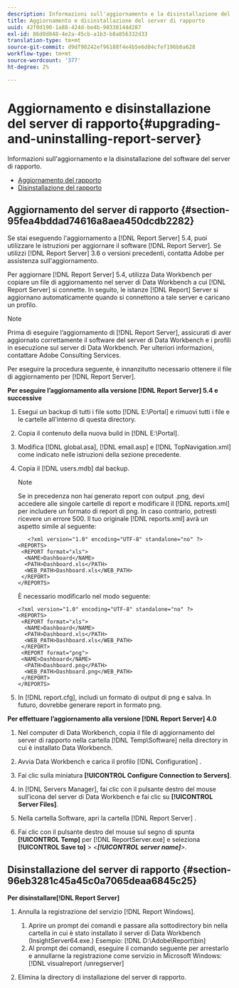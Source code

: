 ```yaml
---
description: Informazioni sull'aggiornamento e la disinstallazione del software del server di rapporto.
title: Aggiornamento e disinstallazione del server di rapporto
uuid: 42f0d190-1a88-424d-be4b-90338144d287
exl-id: 86d0d848-4e2a-45cb-a1b3-b8a856332d33
translation-type: tm+mt
source-git-commit: d9df90242ef96188f4e4b5e6d04cfef196b0a628
workflow-type: tm+mt
source-wordcount: '377'
ht-degree: 2%

---
```


# Aggiornamento e disinstallazione del server di rapporto{#upgrading-and-uninstalling-report-server}

Informazioni sull&#39;aggiornamento e la disinstallazione del software del server di rapporto.

* [Aggiornamento del rapporto](../../../home/c-rpt-oview/c-inst-rpt/c-upgrade-uninstall-rpt.md#section-95fea4bddad74616a8aea450dcdb2282)
* [Disinstallazione del rapporto](../../../home/c-rpt-oview/c-inst-rpt/c-upgrade-uninstall-rpt.md#section-96eb3281c45a45c0a7065deaa6845c25)

## Aggiornamento del server di rapporto {#section-95fea4bddad74616a8aea450dcdb2282}

Se stai eseguendo l&#39;aggiornamento a [!DNL Report Server] 5.4, puoi utilizzare le istruzioni per aggiornare il software [!DNL Report Server]. Se utilizzi [!DNL Report Server] 3.6 o versioni precedenti, contatta Adobe per assistenza sull&#39;aggiornamento.

Per aggiornare [!DNL Report Server] 5.4, utilizza Data Workbench per copiare un file di aggiornamento nel server di Data Workbench a cui [!DNL Report Server] si connette. In seguito, le istanze [!DNL Report] Server si aggiornano automaticamente quando si connettono a tale server e caricano un profilo.

>[!NOTE]
>
>Prima di eseguire l’aggiornamento di [!DNL Report Server], assicurati di aver aggiornato correttamente il software del server di Data Workbench e i profili in esecuzione sul server di Data Workbench. Per ulteriori informazioni, contattare Adobe Consulting Services.

Per eseguire la procedura seguente, è innanzitutto necessario ottenere il file di aggiornamento per [!DNL Report Server].

**Per eseguire l’aggiornamento alla versione  [!DNL Report Server] 5.4 e successive**

1. Esegui un backup di tutti i file sotto [!DNL E:\Portal] e rimuovi tutti i file e le cartelle all&#39;interno di questa directory.
1. Copia il contenuto della nuova build in [!DNL E:\Portal].
1. Modifica [!DNL global.asa], [!DNL email.asp] e [!DNL TopNavigation.xml] come indicato nelle istruzioni della sezione precedente.

1. Copia il [!DNL users.mdb] dal backup.

   >[!NOTE]
   >
   >Se in precedenza non hai generato report con output .png, devi accedere alle singole cartelle di report e modificare il [!DNL reports.xml] per includere un formato di report di png. In caso contrario, potresti ricevere un errore 500. Il tuo originale [!DNL reports.xml] avrà un aspetto simile al seguente:

   ```
      <?xml version="1.0" encoding="UTF-8" standalone="no" ?>
   <REPORTS>
    <REPORT format="xls">
     <NAME>Dashboard</NAME>
     <PATH>Dashboard.xls</PATH>
     <WEB_PATH>Dashboard.xls</WEB_PATH>
    </REPORT>
   </REPORTS>
   ```

   È necessario modificarlo nel modo seguente:

   ```
   <?xml version="1.0" encoding="UTF-8" standalone="no" ?>
   <REPORTS>
    <REPORT format="xls">
     <NAME>Dashboard</NAME>
     <PATH>Dashboard.xls</PATH>
     <WEB_PATH>Dashboard.xls</WEB_PATH>
    </REPORT>
    <REPORT format="png">
    <NAME>Dashboard</NAME>
     <PATH>Dashboard.png</PATH>
     <WEB_PATH>Dashboard.png</WEB_PATH>
    </REPORT>
   </REPORTS>
   ```

1. In [!DNL report.cfg], includi un formato di output di png e salva. In futuro, dovrebbe generare report in formato png.

**Per effettuare l’aggiornamento alla versione  [!DNL Report Server] 4.0**

1. Nel computer di Data Workbench, copia il file di aggiornamento del server di rapporto nella cartella [!DNL Temp\Software] nella directory in cui è installato Data Workbench.
1. Avvia Data Workbench e carica il profilo [!DNL Configuration] .
1. Fai clic sulla miniatura **[!UICONTROL Configure Connection to Servers]**.
1. In [!DNL Servers Manager], fai clic con il pulsante destro del mouse sull’icona del server di Data Workbench e fai clic su **[!UICONTROL Server Files]**.

1. Nella cartella Software, apri la cartella [!DNL Report Server] .
1. Fai clic con il pulsante destro del mouse sul segno di spunta **[!UICONTROL Temp]** per [!DNL ReportServer.exe] e seleziona **[!UICONTROL Save to]** > *&lt;**[!UICONTROL server name]**>*.

## Disinstallazione del server di rapporto {#section-96eb3281c45a45c0a7065deaa6845c25}

**Per disinstallare[!DNL Report Server]**

1. Annulla la registrazione del servizio [!DNL Report Windows].

   1. Aprire un prompt dei comandi e passare alla sottodirectory bin nella cartella in cui è stato installato il server di Data Workbench (InsightServer64.exe.) Esempio: [!DNL D:\Adobe\Report\bin]
   1. Al prompt dei comandi, eseguire il comando seguente per arrestarlo e annullarne la registrazione come servizio in Microsoft Windows: [!DNL visualreport /unregserver]

1. Elimina la directory di installazione del server di rapporto.
